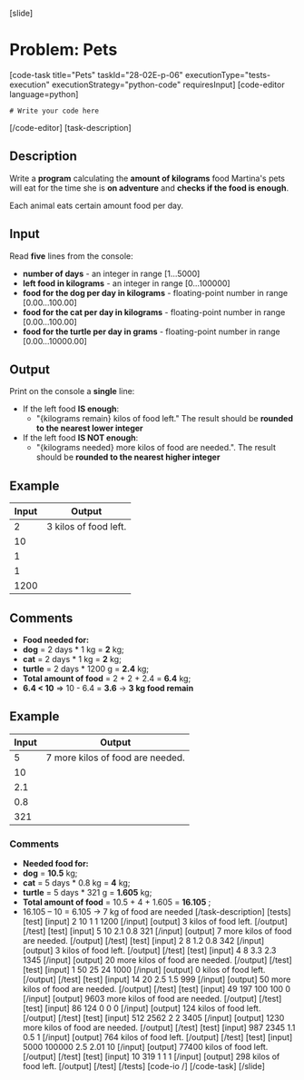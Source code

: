 [slide]
# Problem: Pets
[code-task title="Pets" taskId="28-02E-p-06" executionType="tests-execution" executionStrategy="python-code" requiresInput]
[code-editor language=python]
```
# Write your code here
```
[/code-editor]
[task-description]
## Description

Write a **program** calculating the **amount of kilograms** food Martina\'s pets will eat for the time she is **on adventure** and **checks if the food is enough**. 

Each animal eats certain amount food per day.

## Input
Read **five** lines from the console:
- **number of days** - an integer in range \[1…5000\]
- **left food in kilograms** - an integer in range \[0…100000\]
- **food for the dog per day in kilograms** - floating-point number in range \[0.00…100.00\]
- **food for the cat per day in kilograms** - floating-point number in range \[0.00…100.00\]
- **food for the turtle per day in grams** - floating-point number in range \[0.00…10000.00\]

## Output
Print on the console a **single** line:
- If the left food **IS enough**:
  - "\{kilograms remain\} kilos of food left." The result should be **rounded to the nearest lower integer**
- If the left food **IS NOT enough**:
  - "\{kilograms needed\} more kilos of food are needed.". The result should be **rounded to the nearest higher integer**

## Example
| **Input**  | **Output** |
| --- | --- |
| 2 | 3 kilos of food left. |
| 10 | |
| 1 | |
| 1 | |
| 1200 | |

## Comments
- **Food needed for:**
- **dog** = 2 days \* 1 kg = **2** kg;
- **cat** = 2 days \* 1 kg = **2** kg;
- **turtle** = 2 days \* 1200 g = **2.4** kg;
- **Total amount of food** = 2 + 2 + 2.4 = **6.4** kg;
- **6.4 < 10** => 10 - 6.4 = **3.6** -> **3 kg food remain**

## Example
| **Input**  | **Output** |
| --- | --- |
| 5 | 7 more kilos of food are needed. |
| 10 | |
| 2.1 | |
| 0.8 | |
| 321 | |

### Comments
- **Needed food for:**
- **dog** = **10.5** kg;
- **cat** = 5 days \* 0.8 kg = **4** kg;
- **turtle** = 5 days \* 321 g = **1.605** kg;
- **Total amount of food** = 10.5 + 4 + 1.605 = **16.105** ;
- 16.105 – 10 = 6.105 -> 7 kg of food are needed
[/task-description]
[tests]
[test]
[input]
2
10
1
1
1200
[/input]
[output]
3 kilos of food left.
[/output]
[/test]
[test]
[input]
5
10
2.1
0.8
321
[/input]
[output]
7 more kilos of food are needed.
[/output]
[/test]
[test]
[input]
2
8
1.2
0.8
342
[/input]
[output]
3 kilos of food left.
[/output]
[/test]
[test]
[input]
4
8
3.3
2.3
1345
[/input]
[output]
20 more kilos of food are needed.
[/output]
[/test]
[test]
[input]
1
50
25
24
1000
[/input]
[output]
0 kilos of food left.
[/output]
[/test]
[test]
[input]
14
20
2.5
1.5
999
[/input]
[output]
50 more kilos of food are needed.
[/output]
[/test]
[test]
[input]
49
197
100
100
0
[/input]
[output]
9603 more kilos of food are needed.
[/output]
[/test]
[test]
[input]
86
124
0
0
0
[/input]
[output]
124 kilos of food left.
[/output]
[/test]
[test]
[input]
512
2562
2
2
3405
[/input]
[output]
1230 more kilos of food are needed.
[/output]
[/test]
[test]
[input]
987
2345
1.1
0.5
1
[/input]
[output]
764 kilos of food left.
[/output]
[/test]
[test]
[input]
5000
100000
2.5
2.01
10
[/input]
[output]
77400 kilos of food left.
[/output]
[/test]
[test]
[input]
10
319
1
1
1
[/input]
[output]
298 kilos of food left.
[/output]
[/test]
[/tests]
[code-io /]
[/code-task]
[/slide]